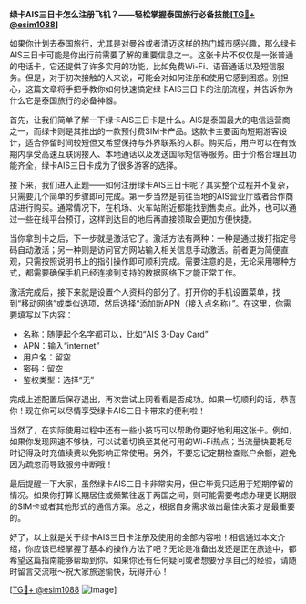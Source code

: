 **绿卡AIS三日卡怎么注册飞机？——轻松掌握泰国旅行必备技能[[TG💪+ @esim1088](https://t.me/s/esim1088)]**

如果你计划去泰国旅行，尤其是对曼谷或者清迈这样的热门城市感兴趣，那么绿卡AIS三日卡可能是你出行前需要了解的重要信息之一。这张卡片不仅仅是一张普通的电话卡，它还提供了许多实用的功能，比如免费Wi-Fi、语音通话以及短信服务。但是，对于初次接触的人来说，可能会对如何注册和使用它感到困惑。别担心，这篇文章将手把手教你如何快速搞定绿卡AIS三日卡的注册流程，并告诉你为什么它是泰国旅行的必备神器。

首先，让我们简单了解一下绿卡AIS三日卡是什么。AIS是泰国最大的电信运营商之一，而绿卡则是其推出的一款预付费SIM卡产品。这款卡主要面向短期游客设计，适合停留时间较短但又希望保持与外界联系的人群。购买后，用户可以在有效期内享受高速互联网接入、本地通话以及发送国际短信等服务。由于价格合理且功能齐全，绿卡AIS三日卡成为了很多游客的选择。

接下来，我们进入正题——如何注册绿卡AIS三日卡呢？其实整个过程并不复杂，只需要几个简单的步骤即可完成。第一步当然是前往当地的AIS营业厅或者合作商店进行购买。通常情况下，在机场、火车站附近都能找到售卖点。此外，也可以通过一些在线平台预订，这样到达目的地后再直接领取会更加方便快捷。

当你拿到卡之后，下一步就是激活它了。激活方法有两种：一种是通过拨打指定号码自动激活；另一种则是访问官方网站输入相关信息手动激活。前者更为简便直观，只需按照说明书上的指引操作即可顺利完成。需要注意的是，无论采用哪种方式，都需要确保手机已经连接到支持的数据网络下才能正常工作。

激活完成后，接下来就是设置个人资料的部分了。打开你的手机设置菜单，找到“移动网络”或类似选项，然后选择“添加新APN（接入点名称）”。在这里，你需要填写以下内容：
- 名称：随便起个名字都可以，比如“AIS 3-Day Card”
- APN：输入“internet”
- 用户名：留空
- 密码：留空
- 鉴权类型：选择“无”

完成上述配置后保存退出，再次尝试上网看看是否成功。如果一切顺利的话，恭喜你！现在你可以尽情享受绿卡AIS三日卡带来的便利啦！

当然了，在实际使用过程中还有一些小技巧可以帮助你更好地利用这张卡。例如，如果你发现网速不够快，可以试着切换至其他可用的Wi-Fi热点；当流量快要耗尽时记得及时充值续费以免影响正常使用。另外，不要忘记定期检查账户余额，避免因为疏忽而导致服务中断哦！

最后提醒一下大家，虽然绿卡AIS三日卡非常实用，但它毕竟只适用于短期停留的情况。如果你打算长期居住或频繁往返于两国之间，则可能需要考虑办理更长期限的SIM卡或者其他形式的通信方案。总之，根据自身需求做出最佳决策才是最重要的。

好了，以上就是关于绿卡AIS三日卡注册及使用的全部内容啦！相信通过本文介绍，你应该已经掌握了基本的操作方法了吧？无论是准备出发还是正在旅途中，都希望这篇指南能够帮助到你。如果你还有任何疑问或者想要分享自己的经验，请随时留言交流哦～祝大家旅途愉快，玩得开心！

[[TG💪+ @esim1088](https://t.me/s/esim1088) ![Image](https://i.postimg.cc/4NQfJmqS/Snipaste-2025-05-13-00-14-12.png)]